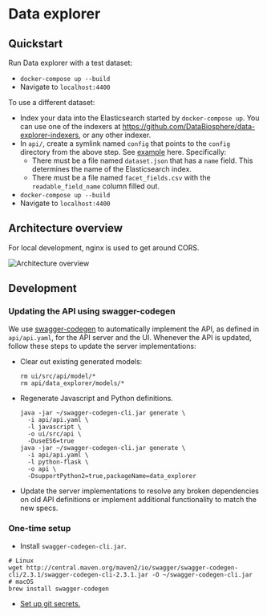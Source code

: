 # Data explorer

## Quickstart

Run Data explorer with a test dataset:

* `docker-compose up --build`
* Navigate to `localhost:4400`

To use a different dataset:

* Index your data into the Elasticsearch started by `docker-compose up`. You can
use one of the indexers at
https://github.com/DataBiosphere/data-explorer-indexers, or any other indexer.
* In `api/`, create a symlink named `config` that points to the `config`
directory from the above step. See [example](https://github.com/DataBiosphere/data-explorer-indexers/blob/master/bigquery/config/platinum_genomes/facet_fields.csv)
here. Specifically:
  * There must be a file named `dataset.json` that has a `name` field. This
determines the name of the Elasticsearch index.
  * There must be a file named `facet_fields.csv` with the `readable_field_name`
column filled out.
* `docker-compose up --build`
* Navigate to `localhost:4400`

## Architecture overview

For local development, nginx is used to get around CORS.

![Architecture overview](https://i.imgur.com/VU8dZlZ.png)

## Development

### Updating the API using swagger-codegen
We use [swagger-codegen](https://github.com/swagger-api/swagger-codegen) to
automatically implement the API, as defined in `api/api.yaml`, for the API
server and the UI. Whenever the API is updated, follow these steps to
update the server implementations:

* Clear out existing generated models:
    ```
    rm ui/src/api/model/*
    rm api/data_explorer/models/*
    ```
* Regenerate Javascript and Python definitions.
    ```
    java -jar ~/swagger-codegen-cli.jar generate \
      -i api/api.yaml \
      -l javascript \
      -o ui/src/api \
      -DuseES6=true
    java -jar ~/swagger-codegen-cli.jar generate \
      -i api/api.yaml \
      -l python-flask \
      -o api \
      -DsupportPython2=true,packageName=data_explorer
    ```
* Update the server implementations to resolve any broken dependencies on old API definitions or implement additional functionality to match the new specs.

### One-time setup

* Install `swagger-codegen-cli.jar`.
```
# Linux
wget http://central.maven.org/maven2/io/swagger/swagger-codegen-cli/2.3.1/swagger-codegen-cli-2.3.1.jar -O ~/swagger-codegen-cli.jar
# macOS
brew install swagger-codegen
```
* [Set up git secrets.](https://github.com/DataBiosphere/data-explorer/tree/master/hooks)
